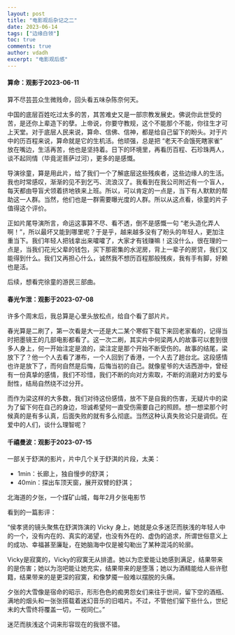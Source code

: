 ```yaml
---
layout: post
title: "电影观后杂记之二"
date: 2023-06-14
tags: ["边缘白领"]
toc: true
comments: true
author: vdadh
excerpt: "电影观后感"
---
```

#### 算命：观影于2023-06-11

算不尽芸芸众生微贱命，回头看五味杂陈奈何天。

中国的底层百姓吃过太多的苦，其苦难史又是一部宗教发展史。佛说你此世受的苦，是还你上辈造下的孽。上帝说，你要守教规，这个不能那个不能，你往生才可上天堂。对于底层人民来说，算命、信佛、信神，都是给自己留下的盼头。对于片中的历百程来说，算命就是它的生机活。他顽强，总是把 “老天不会饿死瞎家雀” 放在嘴边，生活再苦，他也是坚持着。日下的环境里，再看历百程、石珍珠两人，谈不起同情（毕竟泥菩萨过河），更多的是感慨。

导演徐童，算是用此片，给了我们一个了解底层这些残疾者，这些边缘人的生活。我也时常感叹，渐渐的见不到乞丐、流浪汉了。我看到在我公司附近有一个盲人，每天都由导盲犬领着挤地铁来上班。所以，可以肯定的一点是，当下有人默默的帮助这一人群。当然，他们也是一群需要曝光度的人群。所以从这点看，徐童的片子值得这个评价。

正如片尾导演所言，命运这事算不尽、看不透，倒不是感慨一句 “老头造化弄人啊！”，所以最坏又能到哪里呢？于是乎，越来越多没有了盼头的年轻人，更加注重当下。<!--当然，不可不说的是，这背后自然有资本、消费主义的推动-->我们年轻人把钱拿出来嚯嚯了，大家才有钱赚嘛！这没什么，很在理的一点是，当我们花光父辈的钱包，买下那密集的水泥房，背上一辈子的房贷，我们又能得到什么。我们又再担心什么，诚然我不想历百程那般残疾，我有手有脚，好赖也是活。

后续，想看完徐童的游民三部曲。

#### 春光乍泄：观影于2023-07-08

许多个周末后，我总算是心里头放松点，给自个看了部片片。

春光算是二刷了，第一次看是大一还是大二某个寒假下载下来回老家看的，记得当时把墨镜王的几部电影都看了。这一次二刷，其实片中何梁两人的故事可以套到很多人身上，何一开始注定是浪的，梁注定是那个开始不断受伤的。故事的结尾，梁放下了？他一个人去看了瀑布，一个人回到了香港，一个人去了趟台北。这段感情也许是放下了，而何自然是后悔，后悔当初的自己。就像星爷的大话西游中，曾经有一份真挚的感情，我们不珍惜，我们不断的向对方索取，不断的消磨对方的爱与耐性，结局自然绕不过分开。

而作为梁这样的大多数，我们对待这份感情，放不下是自我的伤害，无疑片中的梁为了留下何在自己的身边，坦诚希望何一直受伤需要自己的照顾。想一想梁那个时候真的是有多认真，后面失败的就有多么彻底。当然这种认真失败论只是调侃。在爱中的人们，谈什么理智呢？

#### 千禧曼波：观影于2023-07-15

一部关于舒淇的影片，片中几个关于舒淇的片段，太美：

* 1min：长廊上，独自慢步的舒淇；
* 40min：探出车顶天窗，展开双臂的舒淇；

北海道的夕张，一个煤矿山城，每年2月夕张电影节

看到的一篇影评：

“侯孝贤的镜头聚焦在舒淇饰演的 Vicky 身上，她就是众多迷茫而肤浅的年轻人中的一个，没有内在的、真实的渴望，也没有外在的、虚伪的追求，所谓世俗意义上的成功、幸福甚至廉耻，在她脑海中仅是被勾勒出了某种混沌的轮廓。

Vicky是寂寞的，Vicky的寂寞无从排遣。她以为恋爱能让她感到满足，结果带来的是伤害；她以为泡吧能让她充实，结果带来的是堕落；她以为酒精能给人些许慰籍，结果带来的是更深的寂寞，和像梦魇一般难以摆脱的头痛。

夕张的大雪像是宿命的昭示，形形色色的痴男怨女们来往于世间，留下空的酒瓶、满地的烟头和一张张搭载着迷幻音乐的旧唱片。不过，不管他们留下些什么，世纪末的大雪终将覆盖一切，一视同仁。”

迷茫而肤浅这个词来形容现在的我很不错。